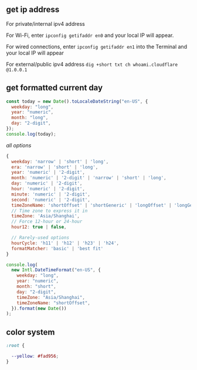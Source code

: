 ## get ip address
For private/internal ipv4 address

  For Wi-Fi, enter `ipconfig getifaddr en0` and your local IP will appear.

  For wired connections, enter `ipconfig getifaddr en1` into the Terminal and your local IP will appear

For external/public ipv4 address `dig +short txt ch whoami.cloudflare @1.0.0.1`


## get formatted current day

```js
const today = new Date().toLocaleDateString("en-US", {
  weekday: "long",
  year: "numeric",
  month: "long",
  day: "2-digit",
});
console.log(today);
```

_all options_
```js
{
  weekday: 'narrow' | 'short' | 'long',
  era: 'narrow' | 'short' | 'long',
  year: 'numeric' | '2-digit',
  month: 'numeric' | '2-digit' | 'narrow' | 'short' | 'long',
  day: 'numeric' | '2-digit',
  hour: 'numeric' | '2-digit',
  minute: 'numeric' | '2-digit',
  second: 'numeric' | '2-digit',
  timeZoneName: 'shortOffset' | 'shortGeneric' | 'longOffset' | 'longGeneric',
  // Time zone to express it in
  timeZone: 'Asia/Shanghai',
  // Force 12-hour or 24-hour
  hour12: true | false,

  // Rarely-used options
  hourCycle: 'h11' | 'h12' | 'h23' | 'h24',
  formatMatcher: 'basic' | 'best fit'
}
```

```js
console.log(
  new Intl.DateTimeFormat("en-US", {
    weekday: "long",
    year: "numeric",
    month: "short",
    day: "2-digit",
    timeZone: "Asia/Shanghai",
    timeZoneName: "shortOffset",
  }).format(new Date())
);

```


## color system
```css
:root {

  --yellow: #fad956;
}
```